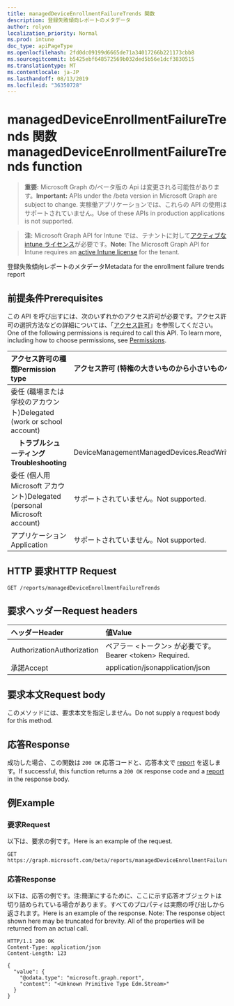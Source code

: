 ```yaml
---
title: managedDeviceEnrollmentFailureTrends 関数
description: 登録失敗傾向レポートのメタデータ
author: rolyon
localization_priority: Normal
ms.prod: intune
doc_type: apiPageType
ms.openlocfilehash: 2fd0dc09199d6665de71a34017266b221173cbb8
ms.sourcegitcommit: b5425ebf648572569b032ded5b56e1dcf3830515
ms.translationtype: MT
ms.contentlocale: ja-JP
ms.lasthandoff: 08/13/2019
ms.locfileid: "36350728"
---
```

# <a name="manageddeviceenrollmentfailuretrends-function"></a><span data-ttu-id="75225-103">managedDeviceEnrollmentFailureTrends 関数</span><span class="sxs-lookup"><span data-stu-id="75225-103">managedDeviceEnrollmentFailureTrends function</span></span>

> <span data-ttu-id="75225-104">**重要:** Microsoft Graph の/ベータ版の Api は変更される可能性があります。</span><span class="sxs-lookup"><span data-stu-id="75225-104">**Important:** APIs under the /beta version in Microsoft Graph are subject to change.</span></span> <span data-ttu-id="75225-105">実稼働アプリケーションでは、これらの API の使用はサポートされていません。</span><span class="sxs-lookup"><span data-stu-id="75225-105">Use of these APIs in production applications is not supported.</span></span>

> <span data-ttu-id="75225-106">**注:** Microsoft Graph API for Intune では、テナントに対して[アクティブな intune ライセンス](https://go.microsoft.com/fwlink/?linkid=839381)が必要です。</span><span class="sxs-lookup"><span data-stu-id="75225-106">**Note:** The Microsoft Graph API for Intune requires an [active Intune license](https://go.microsoft.com/fwlink/?linkid=839381) for the tenant.</span></span>

<span data-ttu-id="75225-107">登録失敗傾向レポートのメタデータ</span><span class="sxs-lookup"><span data-stu-id="75225-107">Metadata for the enrollment failure trends report</span></span>
## <a name="prerequisites"></a><span data-ttu-id="75225-108">前提条件</span><span class="sxs-lookup"><span data-stu-id="75225-108">Prerequisites</span></span>
<span data-ttu-id="75225-p102">この API を呼び出すには、次のいずれかのアクセス許可が必要です。アクセス許可の選択方法などの詳細については、「[アクセス許可](/graph/permissions-reference)」を参照してください。</span><span class="sxs-lookup"><span data-stu-id="75225-p102">One of the following permissions is required to call this API. To learn more, including how to choose permissions, see [Permissions](/graph/permissions-reference).</span></span>

|<span data-ttu-id="75225-111">アクセス許可の種類</span><span class="sxs-lookup"><span data-stu-id="75225-111">Permission type</span></span>|<span data-ttu-id="75225-112">アクセス許可 (特権の大きいものから小さいものへ)</span><span class="sxs-lookup"><span data-stu-id="75225-112">Permissions (from most to least privileged)</span></span>|
|:---|:---|
|<span data-ttu-id="75225-113">委任 (職場または学校のアカウント)</span><span class="sxs-lookup"><span data-stu-id="75225-113">Delegated (work or school account)</span></span>||
| <span data-ttu-id="75225-114">&nbsp; &nbsp; **トラブルシューティング**</span><span class="sxs-lookup"><span data-stu-id="75225-114">&nbsp; &nbsp; **Troubleshooting**</span></span> | <span data-ttu-id="75225-115">DeviceManagementManagedDevices.ReadWrite.All</span><span class="sxs-lookup"><span data-stu-id="75225-115">DeviceManagementManagedDevices.ReadWrite.All</span></span>|
|<span data-ttu-id="75225-116">委任 (個人用 Microsoft アカウント)</span><span class="sxs-lookup"><span data-stu-id="75225-116">Delegated (personal Microsoft account)</span></span>|<span data-ttu-id="75225-117">サポートされていません。</span><span class="sxs-lookup"><span data-stu-id="75225-117">Not supported.</span></span>|
|<span data-ttu-id="75225-118">アプリケーション</span><span class="sxs-lookup"><span data-stu-id="75225-118">Application</span></span>|<span data-ttu-id="75225-119">サポートされていません。</span><span class="sxs-lookup"><span data-stu-id="75225-119">Not supported.</span></span>|

## <a name="http-request"></a><span data-ttu-id="75225-120">HTTP 要求</span><span class="sxs-lookup"><span data-stu-id="75225-120">HTTP Request</span></span>
<!-- {
  "blockType": "ignored"
}
-->
``` http
GET /reports/managedDeviceEnrollmentFailureTrends
```

## <a name="request-headers"></a><span data-ttu-id="75225-121">要求ヘッダー</span><span class="sxs-lookup"><span data-stu-id="75225-121">Request headers</span></span>
|<span data-ttu-id="75225-122">ヘッダー</span><span class="sxs-lookup"><span data-stu-id="75225-122">Header</span></span>|<span data-ttu-id="75225-123">値</span><span class="sxs-lookup"><span data-stu-id="75225-123">Value</span></span>|
|:---|:---|
|<span data-ttu-id="75225-124">Authorization</span><span class="sxs-lookup"><span data-stu-id="75225-124">Authorization</span></span>|<span data-ttu-id="75225-125">ベアラー &lt;トークン&gt; が必要です。</span><span class="sxs-lookup"><span data-stu-id="75225-125">Bearer &lt;token&gt; Required.</span></span>|
|<span data-ttu-id="75225-126">承諾</span><span class="sxs-lookup"><span data-stu-id="75225-126">Accept</span></span>|<span data-ttu-id="75225-127">application/json</span><span class="sxs-lookup"><span data-stu-id="75225-127">application/json</span></span>|

## <a name="request-body"></a><span data-ttu-id="75225-128">要求本文</span><span class="sxs-lookup"><span data-stu-id="75225-128">Request body</span></span>
<span data-ttu-id="75225-129">このメソッドには、要求本文を指定しません。</span><span class="sxs-lookup"><span data-stu-id="75225-129">Do not supply a request body for this method.</span></span>

## <a name="response"></a><span data-ttu-id="75225-130">応答</span><span class="sxs-lookup"><span data-stu-id="75225-130">Response</span></span>
<span data-ttu-id="75225-131">成功した場合、この関数は `200 OK` 応答コードと、応答本文で [report](../resources/intune-shared-report.md) を返します。</span><span class="sxs-lookup"><span data-stu-id="75225-131">If successful, this function returns a `200 OK` response code and a [report](../resources/intune-shared-report.md) in the response body.</span></span>

## <a name="example"></a><span data-ttu-id="75225-132">例</span><span class="sxs-lookup"><span data-stu-id="75225-132">Example</span></span>
### <a name="request"></a><span data-ttu-id="75225-133">要求</span><span class="sxs-lookup"><span data-stu-id="75225-133">Request</span></span>
<span data-ttu-id="75225-134">以下は、要求の例です。</span><span class="sxs-lookup"><span data-stu-id="75225-134">Here is an example of the request.</span></span>
``` http
GET https://graph.microsoft.com/beta/reports/managedDeviceEnrollmentFailureTrends
```

### <a name="response"></a><span data-ttu-id="75225-135">応答</span><span class="sxs-lookup"><span data-stu-id="75225-135">Response</span></span>
<span data-ttu-id="75225-p103">以下は、応答の例です。注:簡潔にするために、ここに示す応答オブジェクトは切り詰められている場合があります。すべてのプロパティは実際の呼び出しから返されます。</span><span class="sxs-lookup"><span data-stu-id="75225-p103">Here is an example of the response. Note: The response object shown here may be truncated for brevity. All of the properties will be returned from an actual call.</span></span>
``` http
HTTP/1.1 200 OK
Content-Type: application/json
Content-Length: 123

{
  "value": {
    "@odata.type": "microsoft.graph.report",
    "content": "<Unknown Primitive Type Edm.Stream>"
  }
}
```






